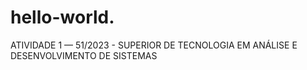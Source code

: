 # hello-world.
ATIVIDADE 1 — 51/2023 - SUPERIOR DE TECNOLOGIA EM ANÁLISE E DESENVOLVIMENTO DE SISTEMAS
